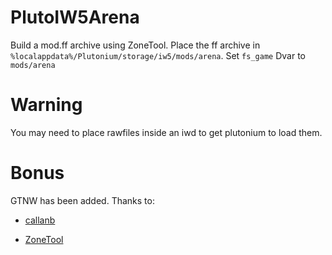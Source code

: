 # PlutoIW5Arena

Build a mod.ff archive using ZoneTool.
Place the ff archive in `%localappdata%/Plutonium/storage/iw5/mods/arena`.
Set `fs_game` Dvar to `mods/arena`

# Warning

You may need to place rawfiles inside an iwd to get plutonium to load them.

# Bonus
GTNW has been added. Thanks to:
* [callanb](https://github.com/callanb)

* [ZoneTool](https://github.com/ZoneTool/zonetool)
